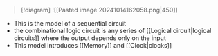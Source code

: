 
> [!diagram]
> ![[Pasted image 20241014162058.png|450]]
- This is the model of a sequential circuit
- the combinational logic circuit is any series of [[Logical circuit|logical circuits]] where the output depends only on the input
- This model introduces [[Memory]] and [[Clock|clocks]]